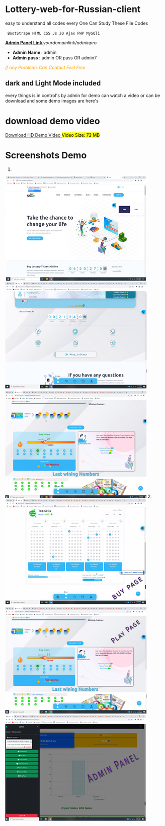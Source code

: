 # Lottery-web-for-Russian-client
easy to understand all codes every One Can Study These File Codes

<code> BootStrape HTML CSS Js JQ Ajax PHP MySQli </code>

<b> <u> Admin Panel Link </u> </b>
<i> yourdomainlink/adminpro </i>
<ul>
<li><b> Admin Name </b>: admin </li>
<li><b> Admin pass </b>: admin OR pass OR admin7 </li>
</ul>
<i> <p style="color:orange;"> if any Problems Can Contact Feel Free </p> </i>

## dark and Light Mode included
every things is in control's by admin
for demo can watch a video or can be download
and some demo images are here's

# download demo video
<a target="_blank" href="https://www.mediafire.com/file/vybl3rj43krzk8f/km_lottery_720p_30f_20230117_175234.mp4/file"> Download HD Demo Video </a>
<mark> Video Size: 72 MB </mark>

# Screenshots Demo
1.
<img src='demo 1.jpg'>
2.
<img src="demo 2.jpg">

